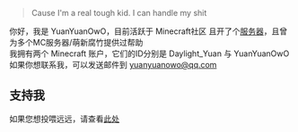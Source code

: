 >Cause I'm a real tough kid. I can handle my shit

你好，我是 YuanYuanOwO，目前活跃于 Minecraft社区 且开了个[服务器](https://play.mcmod.cn/sv20186348.html)，且曾为多个MC服务器/萌新腐竹提供过帮助  
我拥有两个 Minecraft 账户，它们的ID分别是 Daylight_Yuan 与 YuanYuanOwO  
如果你想联系我，可以发送邮件到 yuanyuanowo@qq.com    
## 支持我 
如果您想投喂远远，请查看[此处](https://github.com/Tianji-Server/donate-server)




